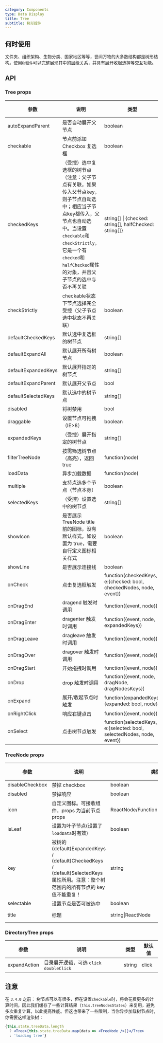 ```yaml
---
category: Components
type: Data Display
title: Tree
subtitle: 树形控件
---
```


## 何时使用

文件夹、组织架构、生物分类、国家地区等等，世间万物的大多数结构都是树形结构。使用`树控件`可以完整展现其中的层级关系，并具有展开收起选择等交互功能。

## API

### Tree props

| 参数 | 说明 | 类型 | 默认值 |
| --- | --- | --- | --- |
| autoExpandParent | 是否自动展开父节点 | boolean | true |
| checkable | 节点前添加 Checkbox 复选框 | boolean | false |
| checkedKeys | （受控）选中复选框的树节点（注意：父子节点有关联，如果传入父节点key，则子节点自动选中；相应当子节点key都传入，父节点也自动选中。当设置`checkable`和`checkStrictly`，它是一个有`checked`和`halfChecked`属性的对象，并且父子节点的选中与否不再关联 | string\[] \| {checked: string\[], halfChecked: string\[]} | \[] |
| checkStrictly | checkable状态下节点选择完全受控（父子节点选中状态不再关联） | boolean | false |
| defaultCheckedKeys | 默认选中复选框的树节点 | string\[] | \[] |
| defaultExpandAll | 默认展开所有树节点 | boolean | false |
| defaultExpandedKeys | 默认展开指定的树节点 | string\[] | \[] |
| defaultExpandParent | 默认展开父节点 | bool | true |
| defaultSelectedKeys | 默认选中的树节点 | string\[] | \[] |
| disabled | 将树禁用 | bool | false |
| draggable | 设置节点可拖拽（IE>8） | boolean | false |
| expandedKeys | （受控）展开指定的树节点 | string\[] | \[] |
| filterTreeNode | 按需筛选树节点（高亮），返回true | function(node) | - |
| loadData | 异步加载数据 | function(node) | - |
| multiple | 支持点选多个节点（节点本身） | boolean | false |
| selectedKeys | （受控）设置选中的树节点 | string\[] | - |
| showIcon | 是否展示 TreeNode title 前的图标，没有默认样式，如设置为 true，需要自行定义图标相关样式 | boolean | false |
| showLine | 是否展示连接线 | boolean | false |
| onCheck | 点击复选框触发 | function(checkedKeys, e:{checked: bool, checkedNodes, node, event}) | - |
| onDragEnd | dragend 触发时调用 | function({event, node}) | - |
| onDragEnter | dragenter 触发时调用 | function({event, node, expandedKeys}) | - |
| onDragLeave | dragleave 触发时调用 | function({event, node}) | - |
| onDragOver | dragover 触发时调用 | function({event, node}) | - |
| onDragStart | 开始拖拽时调用 | function({event, node}) | - |
| onDrop | drop 触发时调用 | function({event, node, dragNode, dragNodesKeys}) | - |
| onExpand | 展开/收起节点时触发 | function(expandedKeys, {expanded: bool, node}) | - |
| onRightClick | 响应右键点击 | function({event, node}) | - |
| onSelect | 点击树节点触发 | function(selectedKeys, e:{selected: bool, selectedNodes, node, event}) | - |

### TreeNode props

| 参数 | 说明 | 类型 | 默认值 |
| --- | --- | --- | --- |
| disableCheckbox | 禁掉 checkbox | boolean | false |
| disabled | 禁掉响应 | boolean | false |
| icon | 自定义图标。可接收组件，props 为当前节点 props | ReactNode/Function(props):ReactNode | - |
| isLeaf | 设置为叶子节点(设置了`loadData`时有效) | boolean | false |
| key | 被树的 (default)ExpandedKeys / (default)CheckedKeys / (default)SelectedKeys 属性所用。注意：整个树范围内的所有节点的 key 值不能重复！ | string | 内部计算出的节点位置 |
| selectable | 设置节点是否可被选中 | boolean | true |
| title | 标题 | string\|ReactNode | '---' |

### DirectoryTree props

| 参数 | 说明 | 类型 | 默认值 |
| --- | --- | --- | --- |
| expandAction | 目录展开逻辑，可选 `click` `doubleClick` | string | click |


## 注意

在 `3.4.0` 之前：
树节点可以有很多，但在设置`checkable`时，将会花费更多的计算时间，因此我们缓存了一些计算结果（`this.treeNodesStates`）来复用，避免多次重复计算，以此提高性能。但这也带来了一些限制，当你异步加载树节点时，你需要这样渲染树：

```jsx
{this.state.treeData.length
  ? <Tree>{this.state.treeData.map(data => <TreeNode />)}</Tree>
  : 'loading tree'}
```
